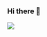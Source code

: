 ### Hi there 👋

<!--
**Daijianghao/Daijianghao** is a ✨ _special_ ✨ repository because its `README.md` (this file) appears on your GitHub profile.

Here are some ideas to get you started:

- 🔭 I’m currently working on ...
- 🌱 I’m currently learning ...
- 👯 I’m looking to collaborate on ...
- 🤔 I’m looking for help with ...
- 💬 Ask me about ...
- 📫 How to reach me: ...
- 😄 Pronouns: ...
- ⚡ Fun fact: ...
-->


<a href="https://github.com/Daijianghao">
  <img src="https://github-readme-stats.vercel.app/api?username=Daijianghao&show_icons=true" />
</a>
